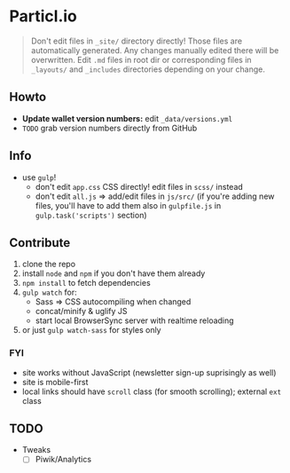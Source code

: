 # Particl.io

> Don't edit files in `_site/` directory directly! Those files are automatically generated. Any changes manually edited there will be overwritten. Edit `.md` files in root dir or corresponding files in `_layouts/` and `_includes` directories depending on your change.

## Howto

* **Update wallet version numbers:** edit `_data/versions.yml`
* `TODO` grab version numbers directly from GitHub

## Info

* use `gulp`!
    - don't edit `app.css` CSS directly! edit files in `scss/` instead
    - don't edit `all.js` => add/edit files in `js/src/` (if you're adding new files, you'll have to add them also in `gulpfile.js` in `gulp.task('scripts')` section)


## Contribute

1. clone the repo
2. install `node` and `npm` if you don't have them already
3. `npm install` to fetch dependencies
4. `gulp watch` for:
    - Sass => CSS autocompiling when changed
    - concat/minify & uglify JS
    - start local BrowserSync server with realtime reloading
5. or just `gulp watch-sass` for styles only


### FYI

* site works without JavaScript (newsletter sign-up suprisingly as well)
* site is mobile-first
* local links should have `scroll` class (for smooth scrolling); external `ext` class


## TODO

* Tweaks
    - [ ] Piwik/Analytics
